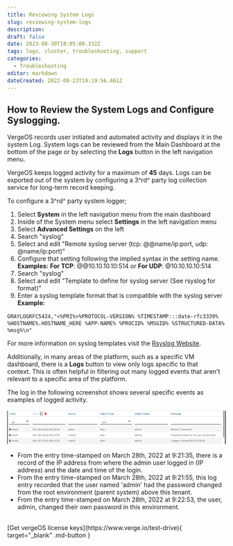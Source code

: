 ```yaml
---
title: Reviewing System Logs
slug: reviewing-system-logs
description: 
draft: false
date: 2023-08-30T18:05:00.332Z
tags: logs, cluster, troubleshooting, support
categories:
  - Troubleshooting
editor: markdown
dateCreated: 2022-08-23T19:19:56.461Z
---
```


## How to Review the System Logs and Configure Syslogging.

VergeOS records user initiated and automated activity and displays it in the system Log. System logs can be reviewed from the Main Dashboard at the bottom of the page or by selecting the **Logs** button in the left navigation menu.  
  
VergeOS keeps logged activity for a maximum of **45** days. Logs can be exported out of the system by configuring a 3^rd^ party log collection service for long-term record keeping. 

To configure a 3^rd^ party system logger;
1. Select **System** in the left navigation menu from the main dashboard 
1. Inside of the System menu select **Settings** in the left navigation menu
1. Select **Advanced Settings** on the left 
1. Search "syslog"
1. Select and edit "Remote syslog server (tcp: @@name/ip:port, udp: @name/ip:port)"
1. Configure that setting following the implied syntax in the setting name.  
**Examples:** **For TCP**: @@10.10.10.10:514 or **For UDP**: @10.10.10.10:514
1. Search "syslog"
1. Select and edit "Template to define for syslog server (See rsyslog for format)"
1. Enter a syslog template format that is compatible with the syslog server
**Example:** 
```
GRAYLOGRFC5424,"<%PRI%>%PROTOCOL-VERSION% %TIMESTAMP:::date-rfc3339% %HOSTNAME%.HOSTNAME_HERE %APP-NAME% %PROCID% %MSGID% %STRUCTURED-DATA% %msg%\n"
```
For more information on syslog templates visit the [Rsyslog Website](https://www.rsyslog.com/doc/master/configuration/examples.html).

Additionally, in many areas of the platform, such as a specific VM dashboard, there is a **Logs** button to view only logs specific to that context. This is often helpful in filtering out many logged events that aren't relevant to a specific area of the platform.  
  
The log in the following screenshot shows several specific events as examples of logged activity.  
 
![system_logs.png](/docs/public/system_logs.png)

-   From the entry time-stamped on March 28th, 2022 at 9:21:35, there is a record of the IP address from where the admin user logged in (IP address) and the date and time of the login.
-   From the entry time-stamped on March 28th, 2022 at 9:21:55, this log entry recorded that the user named 'admin' had the password changed from the root environment (parent system) above this tenant.
-   From the entry time-stamped on March 28th, 2022 at 9:22:53, the user, admin, changed their own password in this environment.

<br>
[Get vergeOS license keys](https://www.verge.io/test-drive){ target="_blank" .md-button }